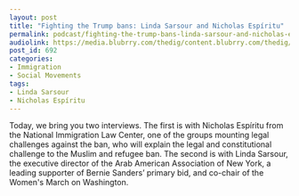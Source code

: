 ```yaml
---
layout: post
title: "Fighting the Trump bans: Linda Sarsour and Nicholas Espíritu"
permalink: podcast/fighting-the-trump-bans-linda-sarsour-and-nicholas-espiritu
audiolink: https://media.blubrry.com/thedig/content.blubrry.com/thedig/The_Dig_-_EP9-_DRAFT1.mp3
post_id: 692
categories: 
- Immigration
- Social Movements
tags: 
- Linda Sarsour
- Nicholas Espíritu
---
```


Today, we bring you two interviews. The first is with Nicholas Espíritu from the National Immigration Law Center, one of the groups mounting legal challenges against the ban, who will explain the legal and constitutional challenge to the Muslim and refugee ban. The second is with Linda Sarsour, the executive director of the Arab American Association of New York, a leading supporter of Bernie Sanders’ primary bid, and co-chair of the Women's March on Washington.
